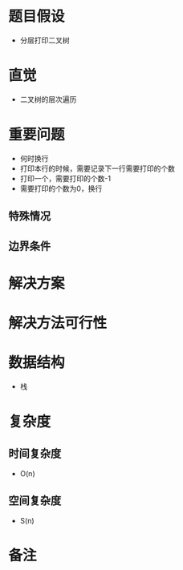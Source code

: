 # 题目假设
- 分层打印二叉树
# 直觉
- 二叉树的层次遍历
# 重要问题
- 何时换行
- 打印本行的时候，需要记录下一行需要打印的个数
- 打印一个，需要打印的个数-1
- 需要打印的个数为0，换行
## 特殊情况

## 边界条件

# 解决方案

# 解决方法可行性

# 数据结构
- 栈

# 复杂度
## 时间复杂度
- O(n)
## 空间复杂度
- S(n)
# 备注
